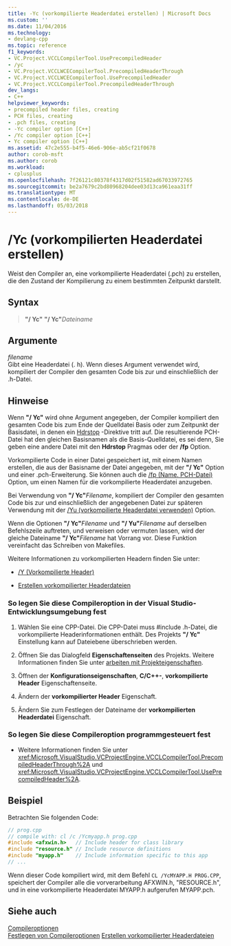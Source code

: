 ```yaml
---
title: -Yc (vorkompilierte Headerdatei erstellen) | Microsoft Docs
ms.custom: ''
ms.date: 11/04/2016
ms.technology:
- devlang-cpp
ms.topic: reference
f1_keywords:
- VC.Project.VCCLCompilerTool.UsePrecompiledHeader
- /yc
- VC.Project.VCCLWCECompilerTool.PrecompiledHeaderThrough
- VC.Project.VCCLWCECompilerTool.UsePrecompiledHeader
- VC.Project.VCCLCompilerTool.PrecompiledHeaderThrough
dev_langs:
- C++
helpviewer_keywords:
- precompiled header files, creating
- PCH files, creating
- .pch files, creating
- -Yc compiler option [C++]
- /Yc compiler option [C++]
- Yc compiler option [C++]
ms.assetid: 47c2e555-b4f5-46e6-906e-ab5cf21f0678
author: corob-msft
ms.author: corob
ms.workload:
- cplusplus
ms.openlocfilehash: 7f26121c80378f4317d02f51582ad67033972765
ms.sourcegitcommit: be2a7679c2bd80968204dee03d13ca961eaa31ff
ms.translationtype: MT
ms.contentlocale: de-DE
ms.lasthandoff: 05/03/2018
---
```

# <a name="yc-create-precompiled-header-file"></a>/Yc (vorkompilierten Headerdatei erstellen)
Weist den Compiler an, eine vorkompilierte Headerdatei (.pch) zu erstellen, die den Zustand der Kompilierung zu einem bestimmten Zeitpunkt darstellt.  
  
## <a name="syntax"></a>Syntax  
  
> __"/ Yc"__
>  __"/ Yc"__*Dateiname*  
  
  
## <a name="arguments"></a>Argumente  
*filename*  
 Gibt eine Headerdatei (. h). Wenn dieses Argument verwendet wird, kompiliert der Compiler den gesamten Code bis zur und einschließlich der .h-Datei.  
  
## <a name="remarks"></a>Hinweise  
 Wenn **"/ Yc"** wird ohne Argument angegeben, der Compiler kompiliert den gesamten Code bis zum Ende der Quelldatei Basis oder zum Zeitpunkt der Basisdatei, in denen ein [Hdrstop](../../preprocessor/hdrstop.md) -Direktive tritt auf. Die resultierende PCH-Datei hat den gleichen Basisnamen als die Basis-Quelldatei, es sei denn, Sie geben eine andere Datei mit den **Hdrstop** Pragmas oder der **/fp** Option.  
  
 Vorkompilierte Code in einer Datei gespeichert ist, mit einem Namen erstellen, die aus der Basisname der Datei angegeben, mit der **"/ Yc"** Option und einer .pch-Erweiterung. Sie können auch die  [ /fp (Name. PCH-Datei)](../../build/reference/fp-name-dot-pch-file.md) Option, um einen Namen für die vorkompilierte Headerdatei anzugeben.  
  
 Bei Verwendung von __"/ Yc"__*Filename*, kompiliert der Compiler den gesamten Code bis zur und einschließlich der angegebenen Datei zur späteren Verwendung mit der [/Yu (vorkompilierte Headerdatei verwenden)](../../build/reference/yu-use-precompiled-header-file.md) Option.  
  
 Wenn die Optionen __"/ Yc"__*Filename* und __"/ Yu"__*Filename* auf derselben Befehlszeile auftreten, und verweisen oder vermuten lassen, wird der gleiche Dateiname __"/ Yc"__*Filename* hat Vorrang vor. Diese Funktion vereinfacht das Schreiben von Makefiles.  
  
 Weitere Informationen zu vorkompilierten Headern finden Sie unter:  
  
-   [/Y (Vorkompilierte Header)](../../build/reference/y-precompiled-headers.md)  
  
-   [Erstellen vorkompilierter Headerdateien](../../build/reference/creating-precompiled-header-files.md)  
  
### <a name="to-set-this-compiler-option-in-the-visual-studio-development-environment"></a>So legen Sie diese Compileroption in der Visual Studio-Entwicklungsumgebung fest  
  
1.  Wählen Sie eine CPP-Datei. Die CPP-Datei muss #include .h-Datei, die vorkompilierte Headerinformationen enthält. Des Projekts **"/ Yc"** Einstellung kann auf Dateiebene überschrieben werden.  
  
2.  Öffnen Sie das Dialogfeld **Eigenschaftenseiten** des Projekts. Weitere Informationen finden Sie unter [arbeiten mit Projekteigenschaften](../../ide/working-with-project-properties.md).  
  
3.  Öffnen der **Konfigurationseigenschaften**, **C/C++-**, **vorkompilierte Header** Eigenschaftenseite.  
  
4.  Ändern der **vorkompilierter Header** Eigenschaft.  
  
5.  Ändern Sie zum Festlegen der Dateiname der **vorkompilierten Headerdatei** Eigenschaft.
  
### <a name="to-set-this-compiler-option-programmatically"></a>So legen Sie diese Compileroption programmgesteuert fest  
  
-   Weitere Informationen finden Sie unter <xref:Microsoft.VisualStudio.VCProjectEngine.VCCLCompilerTool.PrecompiledHeaderThrough%2A> und <xref:Microsoft.VisualStudio.VCProjectEngine.VCCLCompilerTool.UsePrecompiledHeader%2A>.  
  
## <a name="example"></a>Beispiel  
 Betrachten Sie folgenden Code:  
  
```cpp  
// prog.cpp
// compile with: cl /c /Ycmyapp.h prog.cpp
#include <afxwin.h>   // Include header for class library  
#include "resource.h" // Include resource definitions  
#include "myapp.h"    // Include information specific to this app  
// ...  
```  
  
Wenn dieser Code kompiliert wird, mit dem Befehl `CL /YcMYAPP.H PROG.CPP`, speichert der Compiler alle die vorverarbeitung AFXWIN.h, "RESOURCE.h", und in eine vorkompilierte Headerdatei MYAPP.h aufgerufen MYAPP.pch.  
  
## <a name="see-also"></a>Siehe auch  
 [Compileroptionen](../../build/reference/compiler-options.md)   
 [Festlegen von Compileroptionen](../../build/reference/setting-compiler-options.md) [Erstellen vorkompilierter Headerdateien](../../build/reference/creating-precompiled-header-files.md)
